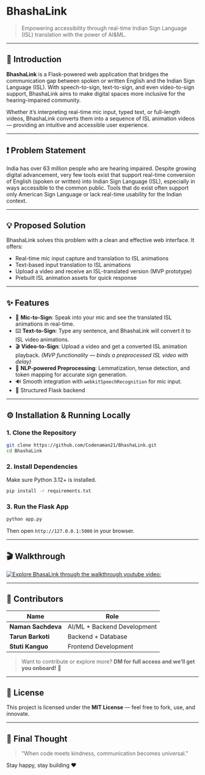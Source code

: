 # BhashaLink

> Empowering accessibility through real-time Indian Sign Language (ISL) translation with the power of AI&ML.

---

## 🧠 Introduction

**BhashaLink** is a Flask-powered web application that bridges the communication gap between spoken or written English and the Indian Sign Language (ISL). With speech-to-sign, text-to-sign, and even video-to-sign support, BhashaLink aims to make digital spaces more inclusive for the hearing-impaired community.

Whether it’s interpreting real-time mic input, typed text, or full-length videos, BhashaLink converts them into a sequence of ISL animation videos — providing an intuitive and accessible user experience.

---

## ❗ Problem Statement

India has over 63 million people who are hearing impaired. Despite growing digital advancement, very few tools exist that support real-time conversion of English (spoken or written) into Indian Sign Language (ISL), especially in ways accessible to the common public. Tools that do exist often support only American Sign Language or lack real-time usability for the Indian context.

---

## 💡 Proposed Solution

BhashaLink solves this problem with a clean and effective web interface. It offers:

* Real-time mic input capture and translation to ISL animations
* Text-based input translation to ISL animations
* Upload a video and receive an ISL-translated version (MVP prototype)
* Prebuilt ISL animation assets for quick response

---

## ✨ Features

* 🎤 **Mic-to-Sign**: Speak into your mic and see the translated ISL animations in real-time.
* ⌨️ **Text-to-Sign**: Type any sentence, and BhashaLink will convert it to ISL video animations.
* 🎬 **Video-to-Sign**: Upload a video and get a converted ISL animation playback. *(MVP functionality — binds a preprocessed ISL video with delay)*
* 🧠 **NLP-powered Preprocessing**: Lemmatization, tense detection, and token mapping for accurate sign generation.
* 🔊 Smooth integration with `webkitSpeechRecognition` for mic input.
* 📂 Structured Flask backend

---

## ⚙️ Installation & Running Locally

### 1. Clone the Repository

```bash
git clone https://github.com/Codenaman21/BhashaLink.git
cd BhashaLink
```

### 2. Install Dependencies

Make sure Python 3.12+ is installed.

```bash
pip install -r requirements.txt
```

### 3. Run the Flask App

```bash
python app.py
```

Then open `http://127.0.0.1:5000` in your browser.

---

## 🎬 Walkthrough

[![Explore BhasaLink through the walkthrough youtube video:](https://img.youtube.com/vi/CQR0fR5rgO0/maxresdefault.jpg)](https://www.youtube.com/watch?v=CQR0fR5rgO0)

---

## 👥 Contributors

| Name               | Role                        |
| ------------------ | --------------------------- |
| **Naman Sachdeva** | AI/ML + Backend Development |
| **Tarun Barkoti**  | Backend + Database          |
| **Stuti Kanguo**   | Frontend Development        |

> Want to contribute or explore more? **DM for full access and we’ll get you onboard!** 🚀

---

## 📝 License

This project is licensed under the **MIT License** — feel free to fork, use, and innovate.

---

## 🌈 Final Thought

> "When code meets kindness, communication becomes universal."

Stay happy, stay building ❤️
